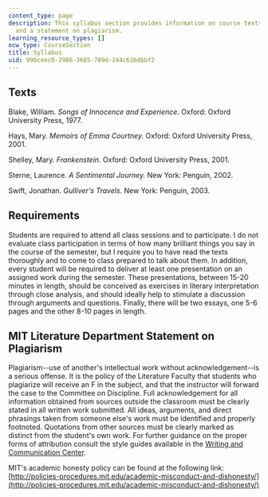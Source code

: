 ```yaml
---
content_type: page
description: This syllabus section provides information on course texts and requirements,
  and a statement on plagiarism.
learning_resource_types: []
ocw_type: CourseSection
title: Syllabus
uid: 99bceec0-2986-3685-789d-244c61bd6bf2
---
```


Texts
-----

Blake, William. _Songs of Innocence and Experience._ Oxford: Oxford University Press, 1977.

Hays, Mary. _Memoirs of Emma Courtney._ Oxford: Oxford University Press, 2001.

Shelley, Mary. _Frankenstein._ Oxford: Oxford University Press, 2001.

Sterne, Laurence. _A Sentimental Journey._ New York: Penguin, 2002.

Swift, Jonathan. _Gulliver's Travels._ New York: Penguin, 2003.

Requirements
------------

Students are required to attend all class sessions and to participate. I do not evaluate class participation in terms of how many brilliant things you say in the course of the semester, but I require you to have read the texts thoroughly and to come to class prepared to talk about them. In addition, every student will be required to deliver at least one presentation on an assigned work during the semester. These presentations, between 15-20 minutes in length, should be conceived as exercises in literary interpretation through close analysis, and should ideally help to stimulate a discussion through arguments and questions. Finally, there will be two essays, one 5-6 pages and the other 8-10 pages in length.

MIT Literature Department Statement on Plagiarism
-------------------------------------------------

Plagiarism--use of another's intellectual work without acknowledgement--is a serious offense. It is the policy of the Literature Faculty that students who plagiarize will receive an F in the subject, and that the instructor will forward the case to the Committee on Discipline. Full acknowledgement for all information obtained from sources outside the classroom must be clearly stated in all written work submitted. All ideas, arguments, and direct phrasings taken from someone else's work must be identified and properly footnoted. Quotations from other sources must be clearly marked as distinct from the student's own work. For further guidance on the proper forms of attribution consult the style guides available in the [Writing and Communication Center](http://cmsw.mit.edu/writing-and-communication-center/).

MIT's academic honesty policy can be found at the following link: [http://policies-procedures.mit.edu/academic-misconduct-and-dishonesty/](http://policies-procedures.mit.edu/academic-misconduct-and-dishonesty/)